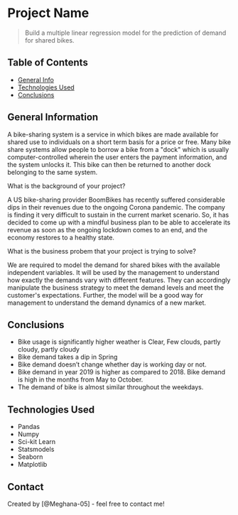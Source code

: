 # Project Name
> Build a multiple linear regression model for the prediction of demand for shared bikes.


## Table of Contents
* [General Info](#general-information)
* [Technologies Used](#technologies-used)
* [Conclusions](#conclusions)

<!-- You can include any other section that is pertinent to your problem -->

## General Information
A bike-sharing system is a service in which bikes are made available for shared use to individuals on a short term basis for a price or free. Many bike share systems allow people to borrow a bike from a "dock" which is usually computer-controlled wherein the user enters the payment information, and the system unlocks it. This bike can then be returned to another dock belonging to the same system.

What is the background of your project?

A US bike-sharing provider BoomBikes has recently suffered considerable dips in their revenues due to the ongoing Corona pandemic. The company is finding it very difficult to sustain in the current market scenario. So, it has decided to come up with a mindful business plan to be able to accelerate its revenue as soon as the ongoing lockdown comes to an end, and the economy restores to a healthy state.

What is the business probem that your project is trying to solve?

We are required to model the demand for shared bikes with the available independent variables. It will be used by the management to understand how exactly the demands vary with different features. They can accordingly manipulate the business strategy to meet the demand levels and meet the customer's expectations. Further, the model will be a good way for management to understand the demand dynamics of a new market.

## Conclusions
- Bike usage is significantly higher weather is Clear, Few clouds, partly cloudy, partly cloudy
- Bike demand takes a dip in Spring
- Bike demand doesn’t change whether day is working day or not.
- Bike demand in year 2019 is higher as compared to 2018. Bike demand is high in the months from May to October.
- The demand of bike is almost similar throughout the weekdays.

## Technologies Used
- Pandas
- Numpy
- Sci-kit Learn
- Statsmodels
- Seaborn
- Matplotlib

## Contact
Created by [@Meghana-05] - feel free to contact me!
